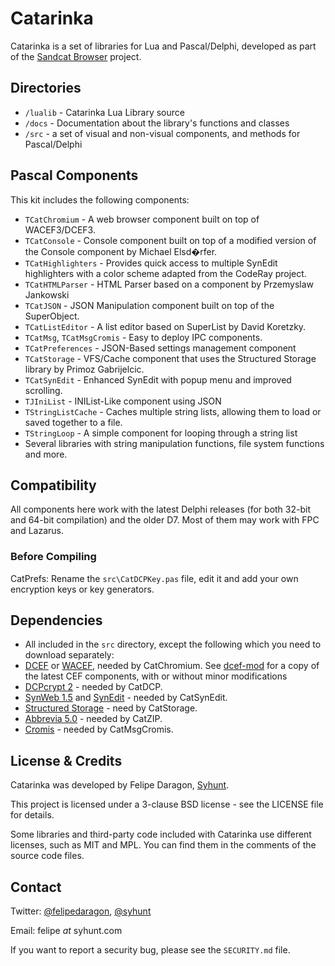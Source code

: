 # Catarinka

Catarinka is a set of libraries for Lua and Pascal/Delphi, developed as part of the [Sandcat Browser](https://github.com/felipedaragon/sandcat) project.

## Directories

* `/lualib` - Catarinka Lua Library source
 * `/docs` - Documentation about the library's functions and classes
* `/src` - a set of visual and non-visual components, and methods for Pascal/Delphi
 
## Pascal Components

 This kit includes the following components:

* `TCatChromium` - A web browser component built on top of WACEF3/DCEF3.
* `TCatConsole` - Console component built on top of a modified version of the Console component by Michael Elsd�rfer.
* `TCatHighlighters` - Provides quick access to multiple SynEdit highlighters with a color scheme adapted from the CodeRay project.
* `TCatHTMLParser` - HTML Parser based on a component by Przemyslaw Jankowski
* `TCatJSON` - JSON Manipulation component built on top of the SuperObject.
* `TCatListEditor` - A list editor based on SuperList by David Koretzky.
* `TCatMsg`, `TCatMsgCromis` - Easy to deploy IPC components.
* `TCatPreferences` - JSON-Based settings management component
* `TCatStorage` - VFS/Cache component that uses the Structured Storage library by Primoz Gabrijelcic.
* `TCatSynEdit` - Enhanced SynEdit with popup menu and improved scrolling.
* `TJIniList` - INIList-Like component using JSON
* `TStringListCache` - Caches multiple string lists, allowing them to load or saved together to a file.
* `TStringLoop` - A simple component for looping through a string list
* Several libraries with string manipulation functions, file system functions and more.

## Compatibility

All components here work with the latest Delphi releases (for both 32-bit and 64-bit compilation) and the older D7. Most of them may work with FPC and Lazarus.

### Before Compiling

CatPrefs: Rename the `src\CatDCPKey.pas` file, edit it and add your own encryption keys or key generators.

## Dependencies

* All included in the `src` directory, except the following which you need to download separately:
* [DCEF](https://github.com/hgourvest/dcef3) or [WACEF](https://bitbucket.org/WaspAce/wacef), needed by CatChromium. See [dcef-mod](https://github.com/felipedaragon/dcef-mod) for a copy of the latest CEF components, with or without minor modifications
* [DCPcrypt 2](https://bitbucket.org/wpostma/dcpcrypt2010) - needed by CatDCP.
* [SynWeb 1.5](https://code.google.com/p/synweb/) and [SynEdit](http://sourceforge.net/projects/synedit/) - needed by CatSynEdit.
* [Structured Storage](https://github.com/gabr42/GpDelphiUnits) - need by CatStorage.
* [Abbrevia 5.0](http://sourceforge.net/projects/tpabbrevia/) - needed by CatZIP.
* [Cromis](http://www.cromis.net/blog/downloads/cromis-ipc/) - needed by CatMsgCromis.

## License & Credits

Catarinka was developed by Felipe Daragon, [Syhunt](http://www.syhunt.com/).

This project is licensed under a 3-clause BSD license - see the LICENSE file for details.

Some libraries and third-party code included with Catarinka use different licenses, such as MIT and MPL. You can find them in the comments of the source code files.

## Contact

Twitter: [@felipedaragon](https://twitter.com/felipedaragon), [@syhunt](https://twitter.com/syhunt)

Email: felipe _at_ syhunt.com

If you want to report a security bug, please see the `SECURITY.md` file.